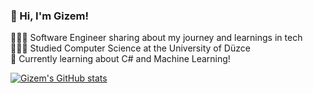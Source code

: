 ### 👋 Hi, I'm Gizem!

👩🏻‍💻 Software Engineer sharing about my journey and learnings in tech<br/>
👩🏻‍🎓 Studied Computer Science at the University of Düzce<br/>
💭 Currently learning about C# and Machine Learning!<br/>


[![Gizem's GitHub stats](https://github-readme-stats.vercel.app/api?username=gizembm&count_private=true&show_icons=true&thema=radical%hide_rank=false)](https://github.com/anuraghazra/github-readme-stats)
